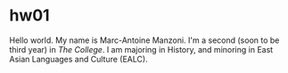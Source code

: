 # hw01

Hello world. My name is Marc-Antoine Manzoni.
I'm a second (soon to be third year) in *The College*.
I am majoring in History, and minoring in East Asian Languages and Culture (EALC).


